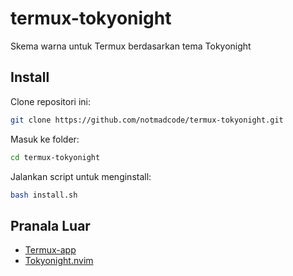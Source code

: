 # termux-tokyonight

Skema warna untuk Termux berdasarkan tema Tokyonight

## Install

Clone repositori ini:

```bash
git clone https://github.com/notmadcode/termux-tokyonight.git
```

Masuk ke folder:

```bash
cd termux-tokyonight
```

Jalankan script untuk menginstall:

```bash
bash install.sh
```

## Pranala Luar

- [Termux-app](https://github.com/termux/termux-app)
- [Tokyonight.nvim](https://github.com/folke/tokyonight.nvim)
